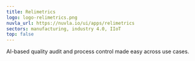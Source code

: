 ```yaml
---
title: Relimetrics
logo: logo-relimetrics.png
nuvla_url: https://nuvla.io/ui/apps/relimetrics
sectors: manufacturing, industry 4.0, IIoT
top: false
---
```


AI-based quality audit and process control made easy across use cases.
